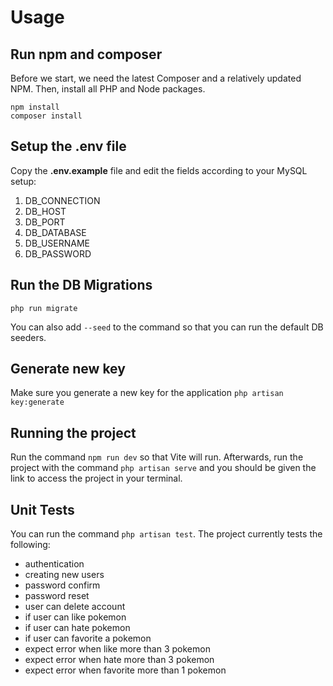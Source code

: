 # Usage

## Run npm and composer
Before we start, we need the latest Composer and a relatively updated NPM. Then, install all PHP and Node packages.
```
npm install
composer install
```

## Setup the .env file

Copy the __.env.example__ file and edit the fields according to your MySQL setup:
 1. DB_CONNECTION
 2. DB_HOST
 3. DB_PORT
 4. DB_DATABASE
 5. DB_USERNAME
 6. DB_PASSWORD

## Run the DB Migrations
```
php run migrate
```
You can also add `--seed` to the command so that you can run the default DB seeders.

## Generate new key
Make sure you generate a new key for the application 
`php artisan key:generate`

## Running the project
Run the command `npm run dev` so that Vite will run. Afterwards, run the project with the command `php artisan serve` and you should be given the link to access the project in your terminal.

## Unit Tests
You can run the command `php artisan test`.
The project currently tests the following:
- authentication
- creating new users
- password confirm
- password reset
- user can delete account
- if user can like pokemon
- if user can hate pokemon
- if user can favorite a pokemon
- expect error when like more than 3 pokemon
- expect error when hate more than 3 pokemon
- expect error when favorite more than 1 pokemon